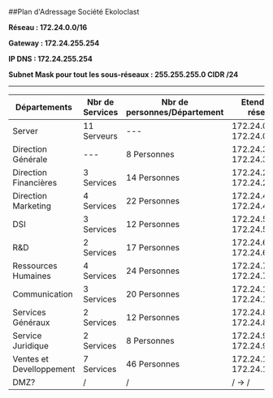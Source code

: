 ##Plan d'Adressage Société Ekoloclast

**Réseau : 172.24.0.0/16**<br>  

**Gateway : 172.24.255.254**<br>  

**IP DNS : 172.24.255.254**<br>  

**Subnet Mask pour tout les sous-réseaux : 255.255.255.0 CIDR /24**<br>

------------

| Départements | Nbr de Services | Nbr de personnes/Département | Etendu du réseau | adresses disponibles | VLAN attribution |
| --- | --- | --- | --- | --- | --- |
| Server | 11 Serveurs | --- | 172.24.0.1 -> 172.24.0.20 | 20 | VLAN12 |
| Direction Générale | --- | 8 Personnes |172.24.3.1 -> 172.24.3.30 | 30 | VLAN03 |
| Direction Financières | 3 Services | 14 Personnes | 172.24.2.1 -> 172.24.2.45 | 45 | VLAN02 |
| Direction Marketing | 4 Services | 22 Personnes | 172.24.4.1 -> 172.24.4.70 | 70 | VLAN04 |
| DSI | 3 Services | 12 Personnes | 172.24.5.1 -> 172.24.5.45 | 45 | VLAN05 |
| R&D | 2 Services | 17 Personnes | 172.24.6.1 -> 172.24.6.60 | 60 | VLAN06 |
| Ressources Humaines | 4 Services | 24 Personnes | 172.24.7.1 -> 172.24.7.75 | 75 | VLAN07 |
| Communication | 3 Services | 20 Personnes |172.24.1.1 -> 172.24.1.70 | 70 | VLAN01 |
| Services Généraux | 2 Services | 12 Personnes | 172.24.8.1 -> 172.24.8.40 | 40 | VLAN08 |
| Service Juridique | 2 Services | 8 Personnes | 172.24.9.1 -> 172.24.9.30 | 30 | VLAN09 |
| Ventes et Develloppement | 7 Services | 46 Personnes | 172.24.10.1 -> 172.24.10.150 | 150 | VLAN10 |
| DMZ? | / | / | / -> / | / | VLAN11 |
